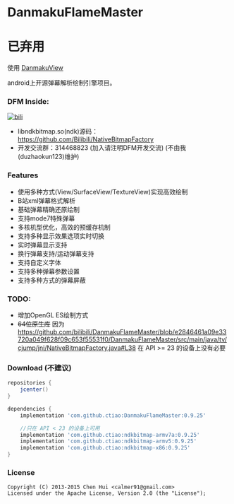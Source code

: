 DanmakuFlameMaster
==================

# 已弃用
使用 [DanmakuView](https://github.com/duzhaokun123/DanmakuView)

android上开源弹幕解析绘制引擎项目。

### DFM Inside: 
[![bili](https://raw.github.com/ctiao/ctiao.github.io/master/images/apps/bili.png?raw=true)](https://play.google.com/store/apps/details?id=tv.danmaku.bili)

- libndkbitmap.so(ndk)源码：https://github.com/Bilibili/NativeBitmapFactory
- 开发交流群：314468823 (加入请注明DFM开发交流) (不由我(duzhaokun123)维护)

### Features

- 使用多种方式(View/SurfaceView/TextureView)实现高效绘制
- B站xml弹幕格式解析
- 基础弹幕精确还原绘制
- 支持mode7特殊弹幕
- 多核机型优化，高效的预缓存机制
- 支持多种显示效果选项实时切换
- 实时弹幕显示支持
- 换行弹幕支持/运动弹幕支持
- 支持自定义字体
- 支持多种弹幕参数设置
- 支持多种方式的弹幕屏蔽

### TODO:

- 增加OpenGL ES绘制方式
- ~~64位原生库~~ 因为 https://github.com/bilibili/DanmakuFlameMaster/blob/e2846461a09e33720a049f628f09c653f55531f0/DanmakuFlameMaster/src/main/java/tv/cjump/jni/NativeBitmapFactory.java#L38
在 API >= 23 的设备上没有必要

### Download (不建议)

```groovy
repositories {
    jcenter()
}

dependencies {
    implementation 'com.github.ctiao:DanmakuFlameMaster:0.9.25'

    //只在 API < 23 的设备上可用
    implementation 'com.github.ctiao:ndkbitmap-armv7a:0.9.25'
    implementation 'com.github.ctiao:ndkbitmap-armv5:0.9.25'
    implementation 'com.github.ctiao:ndkbitmap-x86:0.9.25'
}
```

### License
    Copyright (C) 2013-2015 Chen Hui <calmer91@gmail.com>
    Licensed under the Apache License, Version 2.0 (the "License");

